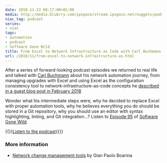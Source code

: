 ```yaml
---
date: 2018-11-23 08:17:00+01:00
media: http://media.blubrry.com/ipspace/stream.ipspace.net/nuggets/podcast/Show_95-Automation_Journey.mp3
niac_tag: podcast
series:
- niac
tags:
- automation
- podcast
- Software Gone Wild
title: From Excel to Network Infrastructure as Code with Carl Buchmann
url: /2018/11/from-excel-to-network-infrastructure-as.html
---
```

After a series of forward-looking podcast episodes we returned to real life and talked with [Carl Buchmann](https://www.linkedin.com/in/carl-buchmann-6b436727/) about his network automation journey, from managing upgrades with Excel and using Excel as the configuration consistency tool to network-infrastructure-as-code concepts he [described in a guest blog post in February 2018](https://blog.ipspace.net/2018/02/automation-isnt-about-building-button.html)
<!--more-->
Wonder what his intermediate steps were, why he decided to replace Excel with proper automation tools, why he believes everything you do should be stored in a Git repository, why you should use an editor with syntax highlighting, linting, and Git integration...? Listen to [Episode 95](http://media.blubrry.com/ipspace/stream.ipspace.net/nuggets/podcast/Show_95-Automation_Journey.mp3) of [Software Gone Wild](https://www.ipspace.net/Podcast/Software_Gone_Wild).

{{<jump>}}[Listen to the podcast](http://media.blubrry.com/ipspace/stream.ipspace.net/nuggets/podcast/Show_95-Automation_Journey.mp3){{</jump>}}

### More information

-   [Network change management tools](https://www.ifconfig.it/hugo/post/network-change-tools/) by Gian Paolo Boarina
